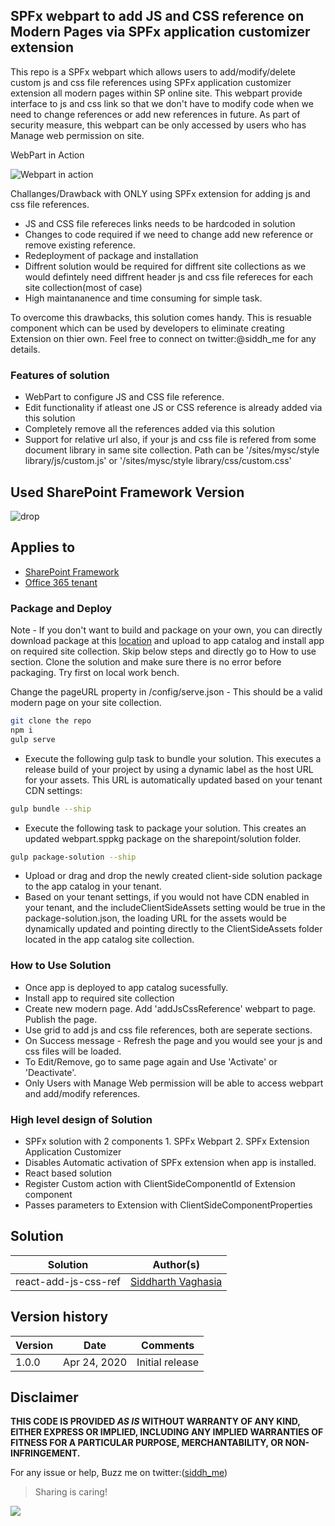 ## SPFx webpart to add JS and CSS reference on Modern Pages via SPFx application customizer extension

This repo is a SPFx webpart which allows users to add/modify/delete custom js and css file references using SPFx application customizer extension all modern pages within SP online site. This webpart provide interface to js and css link so that we don't have to modify code when we need to change references or add new references in future. As part of security measure, this webpart
can be only accessed by users who has Manage web permission on site. 

WebPart in Action

![Webpart in action](assets/webpartinaction.gif?raw=true "Webpart in action")

Challanges/Drawback with ONLY using SPFx extension for adding js and css file references.
* JS and CSS file refereces links needs to be hardcoded in solution
* Changes to code required if we need to change add new reference or remove existing reference.
* Redeployment of package and installation
* Diffrent solution would be required for diffrent site collections as we would defintely need diffrent header js and css file refereces for each site collection(most of case)
* High maintananence and time consuming for simple task. 

To overcome this drawbacks, this solution comes handy. This is resuable component which can be used by developers to eliminate creating Extension on thier own. Feel free to connect on twitter:@siddh_me for any details.

### Features of solution

* WebPart to configure JS and CSS file reference.
* Edit functionality if atleast one JS or CSS reference is already added via this solution
* Completely remove all the references added via this solution
* Support for relative url also, if your js and css file is refered from some document library in same site collection.
Path can be '/sites/mysc/style library/js/custom.js' or '/sites/mysc/style library/css/custom.css'

## Used SharePoint Framework Version

![drop](https://img.shields.io/badge/version-1.9.1-green.svg)

## Applies to

* [SharePoint Framework](http://dev.office.com/sharepoint/docs/spfx/sharepoint-framework-overview)
* [Office 365 tenant](http://dev.office.com/sharepoint/docs/spfx/set-up-your-developer-tenant)

### Package and Deploy

Note - If you don't want to build and package on your own, you can directly download package at this [location](./sharepoint/solutions/react-add-js-css-ref.sppkg) and upload to app catalog and install app on required site collection. Skip below steps and directly go to How to use section.
Clone the solution and make sure there is no error before packaging. Try first on local work bench.

Change the pageURL property in /config/serve.json - This should be a valid modern page on your site collection.

```bash
git clone the repo
npm i
gulp serve
```
- Execute the following gulp task to bundle your solution. This executes a release build of your project by using a dynamic label as the host URL for your assets. This URL is automatically updated based on your tenant CDN settings:
```bash
gulp bundle --ship
```
- Execute the following task to package your solution. This creates an updated webpart.sppkg package on the sharepoint/solution folder.
```bash
gulp package-solution --ship
```
- Upload or drag and drop the newly created client-side solution package to the app catalog in your tenant.
- Based on your tenant settings, if you would not have CDN enabled in your tenant, and the includeClientSideAssets setting would be true in the package-solution.json, the loading URL for the assets would be dynamically updated and pointing directly to the ClientSideAssets folder located in the app catalog site collection.


### How to Use Solution
* Once app is deployed to app catalog sucessfully.
* Install app to required site collection
* Create new modern page. Add 'addJsCssReference' webpart to page. Publish the page.
* Use grid to add js and css file references, both are seperate sections.
* On Success message - Refresh the page and you would see your js and css files will be loaded.
* To Edit/Remove, go to same page again and Use 'Activate' or 'Deactivate'.
* Only Users with Manage Web permission will be able to access webpart and add/modify references.

### High level design of Solution

* SPFx solution with 2 components 1. SPFx Webpart 2. SPFx Extension Application Customizer
* Disables Automatic activation of SPFx extension when app is installed.
* React based solution 
* Register Custom action with ClientSideComponentId of Extension component
* Passes parameters to Extension with ClientSideComponentProperties

## Solution

Solution|Author(s)
--------|---------
react-add-js-css-ref | [Siddharth Vaghasia](https://www.linkedin.com/in/siddharthvaghasia/)

## Version history

Version|Date|Comments
-------|----|--------
1.0.0|Apr 24, 2020|Initial release

## Disclaimer

**THIS CODE IS PROVIDED *AS IS* WITHOUT WARRANTY OF ANY KIND, EITHER EXPRESS OR IMPLIED, INCLUDING ANY IMPLIED WARRANTIES OF FITNESS FOR A PARTICULAR PURPOSE, MERCHANTABILITY, OR NON-INFRINGEMENT.**

For any issue or help, Buzz me on twitter:([siddh_me](https://twitter.com/siddh_me/))

> Sharing is caring!

<img src="https://telemetry.sharepointpnp.com/sp-dev-fx-webparts/samples/react-add-js-css-ref" />